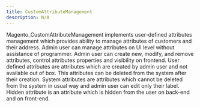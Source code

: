 ```yaml
---
title: CustomAttributeManagement
description: N/A
---
```


Magento_CustomAttributeManagement implements user-defined attributes management which provides ability to manage attributes of customers and their address.
Admin user can manage attributes on UI level without assistance of programmer.
Admin user can create new, modify, and remove attributes, control attributes properties and visibility on frontend.
User defined attributes are attributes which are created by admin user and not available out of box.
This attributes can be deleted from the system after their creation.
System attributes are attributes which cannot be deleted from the system in usual way and admin user can edit only their label.
Hidden attribute is an attribute which is hidden from the user on back-end and on front-end.
